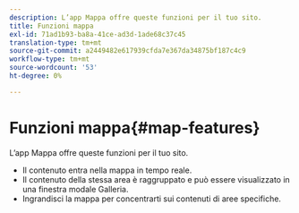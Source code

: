 ```yaml
---
description: L’app Mappa offre queste funzioni per il tuo sito.
title: Funzioni mappa
exl-id: 71ad1b93-ba8a-41ce-ad3d-1ade68c37c45
translation-type: tm+mt
source-git-commit: a2449482e617939cfda7e367da34875bf187c4c9
workflow-type: tm+mt
source-wordcount: '53'
ht-degree: 0%

---
```


# Funzioni mappa{#map-features}

L’app Mappa offre queste funzioni per il tuo sito.



* Il contenuto entra nella mappa in tempo reale.
* Il contenuto della stessa area è raggruppato e può essere visualizzato in una finestra modale Galleria.
* Ingrandisci la mappa per concentrarti sui contenuti di aree specifiche.
